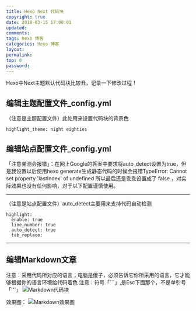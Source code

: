 ```yaml
---
title: Hexo Next 代码块
copyright: true
date: 2018-03-15 17:00:01
updated:
comments:
tags: Hexo 博客
categories: Hexo 博客
layout:
permalink:
top: 0
password:
---
```


Hexo中Next主题默认代码块比较丑，记录一下修改过程！

<!-- more -->

## 编辑主题配置文件_config.yml
（注意是主题配置文件）此处用来设置代码块的背景色
```
highlight_theme: night eighties
```

## 编辑站点配置文件_config.yml
「注意亲测会报错」：在网上Google的答案中要求将auto_detect设置为true，但是我设置以后使用hexo generate生成静态代码的时候会报错TypeError: Cannot set property 'lastIndex' of undefined 所以最后还是乖乖设置成了 false ，对实际效果也没有任何影响，对于以下配置谨慎使用。

---

（注意是站点配置文件）auto_detect主要用来支持代码自动检测
```
highlight:
  enable: true
  line_number: true
  auto_detect: true
  tab_replace:
```
---

## 编辑Markdown文章

注意：采用代码所对应的语言；电脑是傻子，必须告诉它你所采用的语言，它才能够根据你的语言环境给代码着色
注意：符号「```」,是Esc下面那个，不是单引号「'''」
![Markdown代码块](/upload_image/codeblock.png "Markdown代码块")

效果图：
![Markdown效果图](/upload_image/codeblock1.png "Markdown效果图")